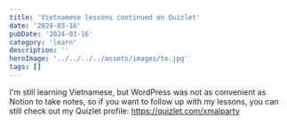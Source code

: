 ```yaml
---
title: 'Vietnamese lessons continued on Quizlet'
date: '2024-03-16'
pubDate: '2024-03-16'
category: 'learn'
description: ''
heroImage: '../../../../assets/images/te.jpg'
tags: []
---
```


I'm still learning Vietnamese, but WordPress was not as convenient as Notion to take notes, so if you want to follow up with my lessons, you can still check out my Quizlet profile: https://quizlet.com/xmalparty
